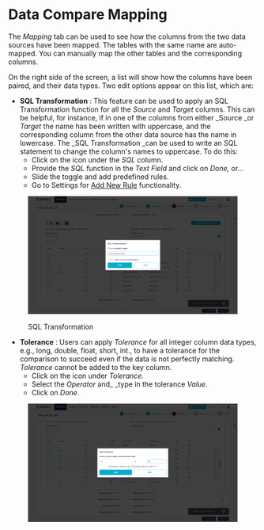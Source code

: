 # Data Compare Mapping

The _Mapping_ tab can be used to see how the columns from the two data sources have been mapped. The tables with the same name are auto-mapped. You can manually map the other tables and the corresponding columns.

On the right side of the screen, a list will show how the columns have been paired, and their data types. Two edit options appear on this list, which are:

* **SQL Transformation** : This feature can be used to apply an SQL Transformation function for all the _Source_ and _Target_ columns. This can be helpful, for instance, if in one of the columns from either \_Source \_or _Target_ the name has been written with uppercase, and the corresponding column from the other data source has the name in lowercase. The \_SQL Transformation \_can be used to write an SQL statement to change the column's names to uppercase. To do this:
  * Click on the icon under the _SQL_ column.
  * Provide the _SQL_ function in the _Text Field_ and click on _Done,_ or...
  * Slide the toggle and add predefined rules.
  * Go to Settings for [Add New Rule](https://app.gitbook.com/@Vexdata/s/docs/~/drafts/-MWOAN922BH54Ft3iFk_/settings) functionality.

<figure><img src="../../../../../.gitbook/assets/Screenshot (424).png" alt=""><figcaption><p>SQL Transformation</p></figcaption></figure>

* **Tolerance** : Users can apply _Tolerance_ for all integer column data types, e.g., long, double, float, short, int., to have a tolerance for the comparison to succeed even if the data is not perfectly matching. _Tolerance_ cannot be added to the key column.
  * Click on the icon under _Tolerance._
  * Select the _Operator_ and\_ \_type in the tolerance _Value._
  * Click on _Done._

<figure><img src="../../../../../.gitbook/assets/Screenshot (425).png" alt=""><figcaption></figcaption></figure>
